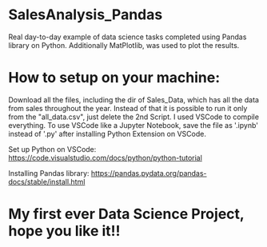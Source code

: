 # SalesAnalysis_Pandas
Real day-to-day example of data science tasks completed using Pandas library on Python. 
Additionally MatPlotlib, was used to plot the results.


# How to setup on your machine:

Download all the files, including the dir of Sales_Data, which has all the data from sales throughout the year. 
Instead of that it is possible to run it only from the "all_data.csv", just delete the 2nd Script. 
I used VSCode to compile everything. To use VSCode like a Jupyter Notebook, save the file as '.ipynb' instead of '.py' after installing Python Extension on VSCode.

Set up Python on VSCode: https://code.visualstudio.com/docs/python/python-tutorial

Installing Pandas library: https://pandas.pydata.org/pandas-docs/stable/install.html

# My first ever Data Science Project, hope you like it!! 
